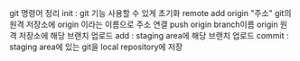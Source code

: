 git 명령어 정리
init : git 기능 사용할 수 있게 초기화
remote add origin "주소" git의 원격 저장소에 origin 이라는 이름으로 주소 연결
push origin branch이름  origin 원격 저장소에 해당 브랜치 업로드
add : staging area에 해당 브랜치 업로드
commit : staging area에 있는 git을 local repository에 저장

